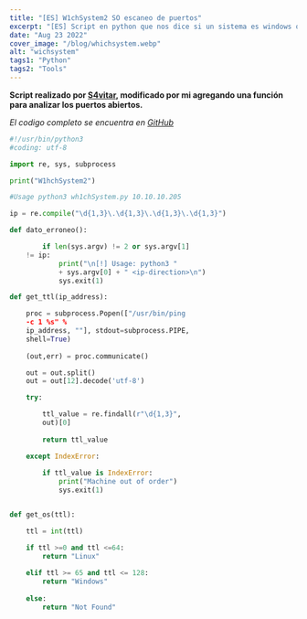 ```yaml
---
title: "[ES] W1chSystem2 SO escaneo de puertos"
excerpt: "[ES] Script en python que nos dice si un sistema es windows o linux y sus puertos abiertos"
date: "Aug 23 2022"
cover_image: "/blog/whichsystem.webp"
alt: "wichsystem"
tags1: "Python"
tags2: "Tools"
---
```


**Script realizado por [S4vitar](https://www.youtube.com/c/s4vitar), modificado por mi agregando una función para analizar los puertos abiertos.**

*El codigo completo se encuentra en [GitHub](https://github.com/Rawierdt/W1chsystem)*


```python
#!/usr/bin/python3
#coding: utf-8

import re, sys, subprocess

print("W1hchSystem2")

#Usage python3 wh1chSystem.py 10.10.10.205

ip = re.compile("\d{1,3}\.\d{1,3}\.\d{1,3}\.\d{1,3}")

def dato_erroneo():

		if len(sys.argv) != 2 or sys.argv[1]
	!= ip:
			print("\n[!] Usage: python3 " 
			+ sys.argv[0] + " <ip-direction>\n")
			sys.exit(1)

def get_ttl(ip_address):

	proc = subprocess.Popen(["/usr/bin/ping 
	-c 1 %s" % 
	ip_address, ""], stdout=subprocess.PIPE, 
	shell=True)
	
	(out,err) = proc.communicate()

	out = out.split()
	out = out[12].decode('utf-8')

	try:

		ttl_value = re.findall(r"\d{1,3}", 
		out)[0]
		
		return ttl_value

	except IndexError:
			
		if ttl_value is IndexError:
			print("Machine out of order")
			sys.exit(1)


def get_os(ttl):

	ttl = int(ttl)

	if ttl >=0 and ttl <=64:
		return "Linux"
	
	elif ttl >= 65 and ttl <= 128:
		return "Windows"
		
	else:
		return "Not Found"
```
